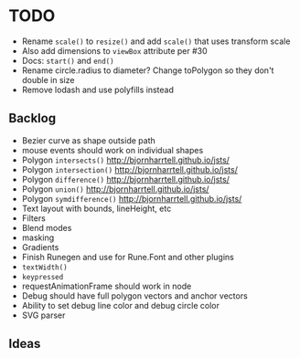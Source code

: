 # TODO

- Rename `scale()` to `resize()` and add `scale()` that uses transform scale
- Also add dimensions to `viewBox` attribute per #30
- Docs: `start()` and `end()`
- Rename circle.radius to diameter? Change toPolygon so they don't double in size
- Remove lodash and use polyfills instead

## Backlog

- Bezier curve as shape outside path
- mouse events should work on individual shapes
- Polygon `intersects()` http://bjornharrtell.github.io/jsts/
- Polygon `intersection()` http://bjornharrtell.github.io/jsts/
- Polygon `difference()` http://bjornharrtell.github.io/jsts/
- Polygon `union()` http://bjornharrtell.github.io/jsts/
- Polygon `symdifference()` http://bjornharrtell.github.io/jsts/
- Text layout with bounds, lineHeight, etc
- Filters
- Blend modes
- masking
- Gradients
- Finish Runegen and use for Rune.Font and other plugins
- `textWidth()`
- `keypressed`
- requestAnimationFrame should work in node
- Debug should have full polygon vectors and anchor vectors
- Ability to set debug line color and debug circle color
- SVG parser


## Ideas
